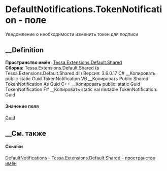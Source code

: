 # DefaultNotifications.TokenNotification - поле
Уведомление о необходимости изменить токен для подписи
## __Definition
 **Пространство имён:**
[Tessa.Extensions.Default.Shared](N_Tessa_Extensions_Default_Shared.htm)  
 **Сборка:** Tessa.Extensions.Default.Shared (в
Tessa.Extensions.Default.Shared.dll) Версия: 3.6.0.17
C# __Копировать
     public static Guid TokenNotification
VB __Копировать
     Public Shared TokenNotification As Guid
C++ __Копировать
     public:
    static Guid TokenNotification
F# __Копировать
     static val mutable TokenNotification: Guid
#### Значение поля
[Guid](https://learn.microsoft.com/dotnet/api/system.guid)
##  __См. также
#### Ссылки
[DefaultNotifications -
](T_Tessa_Extensions_Default_Shared_DefaultNotifications.htm)
[Tessa.Extensions.Default.Shared - пространство
имён](N_Tessa_Extensions_Default_Shared.htm)
